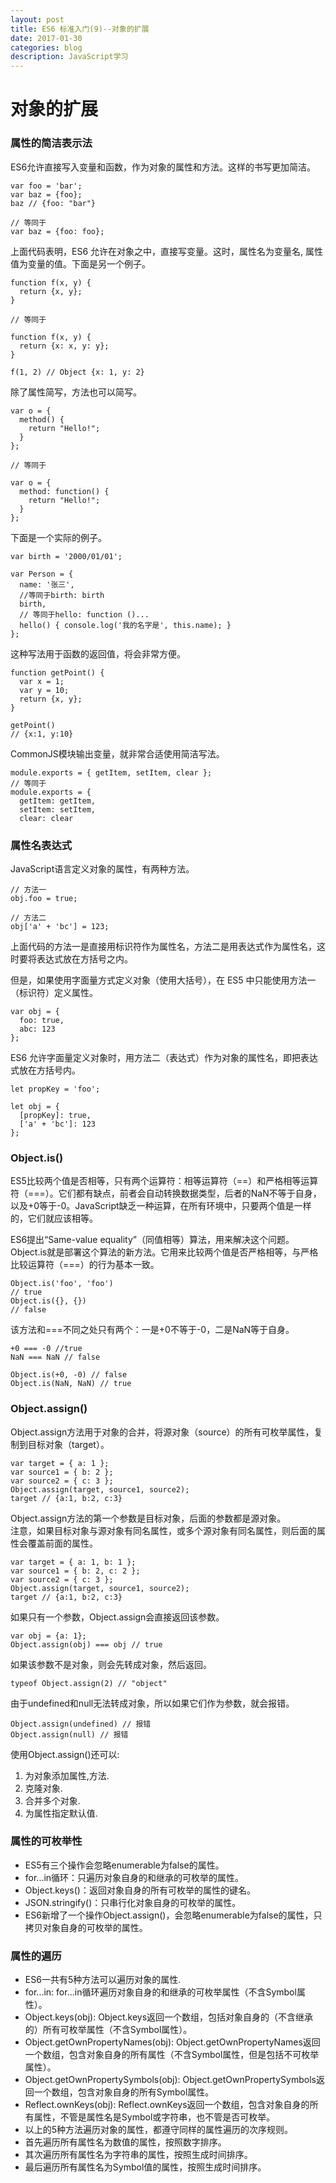 ```yaml
---
layout: post
title: ES6 标准入门(9)--对象的扩展  
date: 2017-01-30
categories: blog
description: JavaScript学习
---
```


# 对象的扩展       

### 属性的简洁表示法            
ES6允许直接写入变量和函数，作为对象的属性和方法。这样的书写更加简洁。     

```
var foo = 'bar';
var baz = {foo};
baz // {foo: "bar"}

// 等同于
var baz = {foo: foo};
```
上面代码表明，ES6 允许在对象之中，直接写变量。这时，属性名为变量名, 属性值为变量的值。下面是另一个例子。     

```
function f(x, y) {
  return {x, y};
}

// 等同于

function f(x, y) {
  return {x: x, y: y};
}

f(1, 2) // Object {x: 1, y: 2}
```
除了属性简写，方法也可以简写。     

```
var o = {
  method() {
    return "Hello!";
  }
};

// 等同于

var o = {
  method: function() {
    return "Hello!";
  }
};
```
下面是一个实际的例子。     

```
var birth = '2000/01/01';

var Person = {
  name: '张三',
  //等同于birth: birth
  birth,
  // 等同于hello: function ()...
  hello() { console.log('我的名字是', this.name); }
};
```
这种写法用于函数的返回值，将会非常方便。     

```
function getPoint() {
  var x = 1;
  var y = 10;
  return {x, y};
}

getPoint()
// {x:1, y:10}
```
CommonJS模块输出变量，就非常合适使用简洁写法。     

```
module.exports = { getItem, setItem, clear };
// 等同于
module.exports = {
  getItem: getItem,
  setItem: setItem,
  clear: clear
```

### 属性名表达式     
JavaScript语言定义对象的属性，有两种方法。     

```
// 方法一
obj.foo = true;

// 方法二
obj['a' + 'bc'] = 123;
```
上面代码的方法一是直接用标识符作为属性名，方法二是用表达式作为属性名，这时要将表达式放在方括号之内。     

但是，如果使用字面量方式定义对象（使用大括号），在 ES5 中只能使用方法一（标识符）定义属性。     

```
var obj = {
  foo: true,
  abc: 123
};
```
ES6 允许字面量定义对象时，用方法二（表达式）作为对象的属性名，即把表达式放在方括号内。     

```
let propKey = 'foo';

let obj = {
  [propKey]: true,
  ['a' + 'bc']: 123
};
```

### Object.is()     
ES5比较两个值是否相等，只有两个运算符：相等运算符（==）和严格相等运算符（===）。它们都有缺点，前者会自动转换数据类型，后者的NaN不等于自身，以及+0等于-0。JavaScript缺乏一种运算，在所有环境中，只要两个值是一样的，它们就应该相等。     

ES6提出“Same-value equality”（同值相等）算法，用来解决这个问题。Object.is就是部署这个算法的新方法。它用来比较两个值是否严格相等，与严格比较运算符（===）的行为基本一致。     

```
Object.is('foo', 'foo')
// true
Object.is({}, {})
// false
```
该方法和===不同之处只有两个：一是+0不等于-0，二是NaN等于自身。     

```
+0 === -0 //true
NaN === NaN // false

Object.is(+0, -0) // false
Object.is(NaN, NaN) // true
```

### Object.assign()     
Object.assign方法用于对象的合并，将源对象（source）的所有可枚举属性，复制到目标对象（target）。     

```
var target = { a: 1 };
var source1 = { b: 2 };
var source2 = { c: 3 };
Object.assign(target, source1, source2);
target // {a:1, b:2, c:3}
```
Object.assign方法的第一个参数是目标对象，后面的参数都是源对象。     
注意，如果目标对象与源对象有同名属性，或多个源对象有同名属性，则后面的属性会覆盖前面的属性。     

```
var target = { a: 1, b: 1 };
var source1 = { b: 2, c: 2 };
var source2 = { c: 3 };
Object.assign(target, source1, source2);
target // {a:1, b:2, c:3}
```
如果只有一个参数，Object.assign会直接返回该参数。     

```
var obj = {a: 1};
Object.assign(obj) === obj // true
```
如果该参数不是对象，则会先转成对象，然后返回。     

```
typeof Object.assign(2) // "object"
```
由于undefined和null无法转成对象，所以如果它们作为参数，就会报错。     

```
Object.assign(undefined) // 报错
Object.assign(null) // 报错
```

使用Object.assign()还可以:     
1. 为对象添加属性,方法.     
2. 克隆对象.     
3. 合并多个对象.     
4. 为属性指定默认值.     

### 属性的可枚举性     
 - ES5有三个操作会忽略enumerable为false的属性。     
 - for...in循环：只遍历对象自身的和继承的可枚举的属性。     
 - Object.keys()：返回对象自身的所有可枚举的属性的键名。     
 - JSON.stringify()：只串行化对象自身的可枚举的属性。          
 - ES6新增了一个操作Object.assign()，会忽略enumerable为false的属性，只拷贝对象自身的可枚举的属性。     

### 属性的遍历     
 - ES6一共有5种方法可以遍历对象的属性.     
 - for...in:  for...in循环遍历对象自身的和继承的可枚举属性（不含Symbol属性）。     
 - Object.keys(obj):  Object.keys返回一个数组，包括对象自身的（不含继承的）所有可枚举属性（不含Symbol属性）。     
 - Object.getOwnPropertyNames(obj): Object.getOwnPropertyNames返回一个数组，包含对象自身的所有属性（不含Symbol属性，但是包括不可枚举属性）。     
 - Object.getOwnPropertySymbols(obj): Object.getOwnPropertySymbols返回一个数组，包含对象自身的所有Symbol属性。     
 - Reflect.ownKeys(obj): Reflect.ownKeys返回一个数组，包含对象自身的所有属性，不管是属性名是Symbol或字符串，也不管是否可枚举。     
 - 以上的5种方法遍历对象的属性，都遵守同样的属性遍历的次序规则。     
 - 首先遍历所有属性名为数值的属性，按照数字排序。     
 - 其次遍历所有属性名为字符串的属性，按照生成时间排序。     
 - 最后遍历所有属性名为Symbol值的属性，按照生成时间排序。     
          
